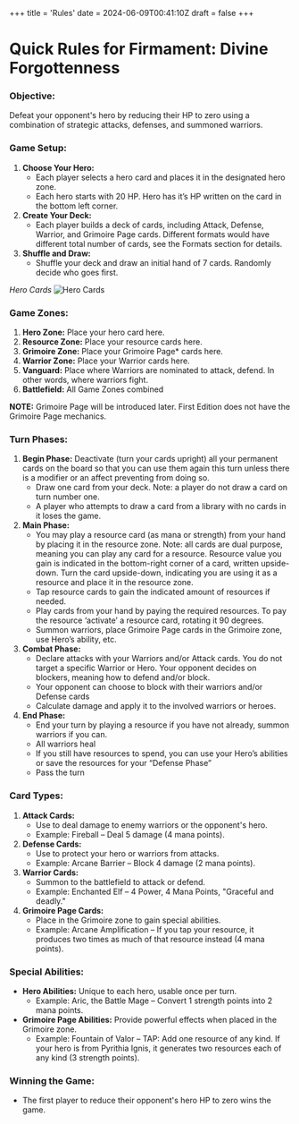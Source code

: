 +++
title = 'Rules'
date = 2024-06-09T00:41:10Z
draft = false
+++

# Quick Rules for **Firmament: Divine Forgottenness**

### Objective:
Defeat your opponent's hero by reducing their HP to zero using a combination of strategic attacks, defenses, and summoned warriors.

### Game Setup:
1. **Choose Your Hero:**
   - Each player selects a hero card and places it in the designated hero zone.
   - Each hero starts with 20 HP. Hero has it’s HP written on the card in the bottom left corner.
2. **Create Your Deck:**
   - Each player builds a deck of cards, including Attack, Defense, Warrior, and Grimoire Page cards. Different formats would have different total number of cards, see the Formats section for details.
3. **Shuffle and Draw:**
   - Shuffle your deck and draw an initial hand of 7 cards. Randomly decide who goes first.

*Hero Cards*
![Hero Cards](/images/Hero%20Cards.png)

### Game Zones:
1. **Hero Zone:** Place your hero card here.
2. **Resource Zone:** Place your resource cards here.
3. **Grimoire Zone:** Place your Grimoire Page* cards here.
4. **Warrior Zone:** Place your Warrior cards here.
5. **Vanguard:** Place where Warriors are nominated to attack, defend. In other words, where warriors fight.
6. **Battlefield:** All Game Zones combined

**NOTE:** Grimoire Page will be introduced later. First Edition does not have the Grimoire Page mechanics. 

### Turn Phases:
1. **Begin Phase:** Deactivate (turn your cards upright) all your permanent cards on the board so that you can use them again this turn unless there is a modifier or an affect preventing from doing so.
   - Draw one card from your deck. Note: a player do not draw a card on turn number one.
   - A player who attempts to draw a card from a library with no cards in it loses the game.
3. **Main Phase:**
   - You may play a resource card (as mana or strength) from your hand by placing it in the resource zone. Note: all cards are dual purpose, meaning you can play any card for a resource. Resource value you gain is indicated in the bottom-right corner of a card, written upside-down. Turn the card upside-down, indicating you are using it as a resource and place it in the resource zone.
   - Tap resource cards to gain the indicated amount of resources if needed.
   - Play cards from your hand by paying the required resources. To pay the resource ‘activate’ a resource card, rotating it 90 degrees.
   - Summon warriors, place Grimoire Page cards in the Grimoire zone, use Hero’s ability, etc.
5. **Combat Phase:**
   - Declare attacks with your Warriors and/or Attack cards. You do not target a specific Warrior or Hero. Your opponent decides on blockers, meaning how to defend and/or block.
   - Your opponent can choose to block with their warriors and/or Defense cards
   - Calculate damage and apply it to the involved warriors or heroes.
6. **End Phase:**
   - End your turn by playing a resource if you have not already, summon warriors if you can.
   - All warriors heal
   - If you still have resources to spend, you can use your Hero’s abilities or save the resources for your “Defense Phase”
   - Pass the turn

### Card Types:
1. **Attack Cards:**
   - Use to deal damage to enemy warriors or the opponent's hero.
   - Example: Fireball – Deal 5 damage (4 mana points).
2. **Defense Cards:**
   - Use to protect your hero or warriors from attacks.
   - Example: Arcane Barrier – Block 4 damage (2 mana points).
3. **Warrior Cards:**
   - Summon to the battlefield to attack or defend.
   - Example: Enchanted Elf – 4 Power, 4 Mana Points, "Graceful and deadly."
4. **Grimoire Page Cards:**
   - Place in the Grimoire zone to gain special abilities.
   - Example: Arcane Amplification – If you tap your resource, it produces two times as much of that resource instead (4 mana points).

### Special Abilities:
- **Hero Abilities:** Unique to each hero, usable once per turn.
  - Example: Aric, the Battle Mage – Convert 1 strength points into 2 mana points.
- **Grimoire Page Abilities:** Provide powerful effects when placed in the Grimoire zone.
  - Example: Fountain of Valor – TAP: Add one resource of any kind. If your hero is from Pyrithia Ignis, it generates two resources each of any kind (3 strength points).

### Winning the Game:
- The first player to reduce their opponent's hero HP to zero wins the game.